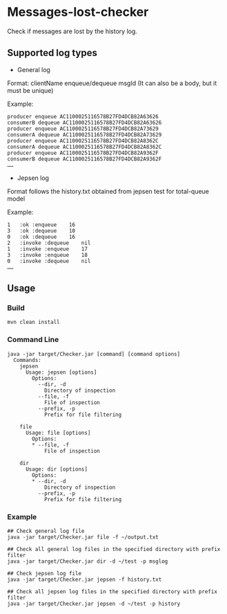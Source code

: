 # Messages-lost-checker

Check if messages are lost by the history log.

## Supported log types

- General log

Format: clientName enqueue/dequeue msgId (It can also be a body, but it must be unique)

Example:
```$xslt
producer enqueue AC1100025116578B27FD4DCB82A63626
consumerB dequeue AC1100025116578B27FD4DCB82A63626
producer enqueue AC1100025116578B27FD4DCB82A73629
consumerA dequeue AC1100025116578B27FD4DCB82A73629
producer enqueue AC1100025116578B27FD4DCB82A8362C
consumerA dequeue AC1100025116578B27FD4DCB82A8362C
producer enqueue AC1100025116578B27FD4DCB82A9362F
consumerB dequeue AC1100025116578B27FD4DCB82A9362F
……
```

- Jepsen log

Format follows the history.txt obtained from jepsen test for total-queue model

Example:
```$xslt
1	:ok	:enqueue	16
3	:ok	:dequeue	10
0	:ok	:dequeue	16
2	:invoke	:dequeue	nil
1	:invoke	:enqueue	17
3	:invoke	:enqueue	18
0	:invoke	:dequeue	nil
……
```
## Usage

### Build

```mvn clean install```

### Command Line

```
java -jar target/Checker.jar [command] [command options]
  Commands:
    jepsen      
      Usage: jepsen [options]
        Options:
          --dir, -d
            Directory of inspection
          --file, -f
            File of inspection
          --prefix, -p
            Prefix for file filtering

    file      
      Usage: file [options]
        Options:
        * --file, -f
            File of inspection

    dir      
      Usage: dir [options]
        Options:
        * --dir, -d
            Directory of inspection
          --prefix, -p
            Prefix for file filtering

```
### Example

```
## Check general log file
java -jar target/Checker.jar file -f ~/output.txt
 
## Check all general log files in the specified directory with prefix filter
java -jar target/Checker.jar dir -d ~/test -p msglog 

## Check jepsen log file
java -jar target/Checker.jar jepsen -f history.txt 

## Check all jepsen log files in the specified directory with prefix filter
java -jar target/Checker.jar jepsen -d ~/test -p history 
```



